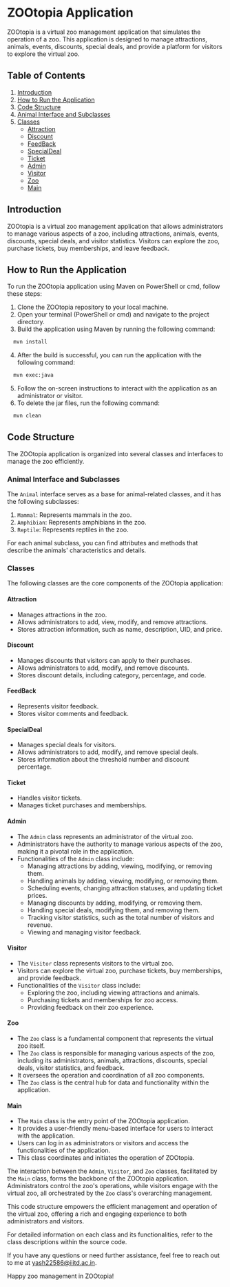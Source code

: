# ZOOtopia Application

ZOOtopia is a virtual zoo management application that simulates the operation of a zoo. This application is designed to manage attractions, animals, events, discounts, special deals, and provide a platform for visitors to explore the virtual zoo.

## Table of Contents
1. [Introduction](#introduction)
2. [How to Run the Application](#how-to-run-the-application)
3. [Code Structure](#code-structure)
4. [Animal Interface and Subclasses](#animal-interface-and-subclasses)
5. [Classes](#classes)
   - [Attraction](#attraction)
   - [Discount](#discount)
   - [FeedBack](#feedback)
   - [SpecialDeal](#specialdeal)
   - [Ticket](#ticket)
   - [Admin](#admin)
   - [Visitor](#visitor)
   - [Zoo](#zoo)
   - [Main](#main)

## Introduction

ZOOtopia is a virtual zoo management application that allows administrators to manage various aspects of a zoo, including attractions, animals, events, discounts, special deals, and visitor statistics. Visitors can explore the zoo, purchase tickets, buy memberships, and leave feedback.

## How to Run the Application

To run the ZOOtopia application using Maven on PowerShell or cmd, follow these steps:

1. Clone the ZOOtopia repository to your local machine.
2. Open your terminal (PowerShell or cmd) and navigate to the project directory.
3. Build the application using Maven by running the following command:
```bash
  mvn install
```

4. After the build is successful, you can run the application with the following command:
```bash
  mvn exec:java
```

5. Follow the on-screen instructions to interact with the application as an administrator or visitor.
6. To delete the jar files, run the following command:
```bash
  mvn clean
```

## Code Structure

The ZOOtopia application is organized into several classes and interfaces to manage the zoo efficiently.

### Animal Interface and Subclasses

The `Animal` interface serves as a base for animal-related classes, and it has the following subclasses:

1. `Mammal`: Represents mammals in the zoo.
2. `Amphibian`: Represents amphibians in the zoo.
3. `Reptile`: Represents reptiles in the zoo.

For each animal subclass, you can find attributes and methods that describe the animals' characteristics and details.

### Classes

The following classes are the core components of the ZOOtopia application:

#### Attraction

- Manages attractions in the zoo.
- Allows administrators to add, view, modify, and remove attractions.
- Stores attraction information, such as name, description, UID, and price.

#### Discount

- Manages discounts that visitors can apply to their purchases.
- Allows administrators to add, modify, and remove discounts.
- Stores discount details, including category, percentage, and code.

#### FeedBack

- Represents visitor feedback.
- Stores visitor comments and feedback.

#### SpecialDeal

- Manages special deals for visitors.
- Allows administrators to add, modify, and remove special deals.
- Stores information about the threshold number and discount percentage.

#### Ticket

- Handles visitor tickets.
- Manages ticket purchases and memberships.

#### Admin

- The `Admin` class represents an administrator of the virtual zoo.
- Administrators have the authority to manage various aspects of the zoo, making it a pivotal role in the application.
- Functionalities of the `Admin` class include:
   - Managing attractions by adding, viewing, modifying, or removing them.
   - Handling animals by adding, viewing, modifying, or removing them.
   - Scheduling events, changing attraction statuses, and updating ticket prices.
   - Managing discounts by adding, modifying, or removing them.
   - Handling special deals, modifying them, and removing them.
   - Tracking visitor statistics, such as the total number of visitors and revenue.
   - Viewing and managing visitor feedback.

#### Visitor

- The `Visitor` class represents visitors to the virtual zoo.
- Visitors can explore the virtual zoo, purchase tickets, buy memberships, and provide feedback.
- Functionalities of the `Visitor` class include:
   - Exploring the zoo, including viewing attractions and animals.
   - Purchasing tickets and memberships for zoo access.
   - Providing feedback on their zoo experience.

#### Zoo

- The `Zoo` class is a fundamental component that represents the virtual zoo itself.
- The `Zoo` class is responsible for managing various aspects of the zoo, including its administrators, animals, attractions, discounts, special deals, visitor statistics, and feedback.
- It oversees the operation and coordination of all zoo components.
- The `Zoo` class is the central hub for data and functionality within the application.

#### Main

- The `Main` class is the entry point of the ZOOtopia application.
- It provides a user-friendly menu-based interface for users to interact with the application.
- Users can log in as administrators or visitors and access the functionalities of the application.
- This class coordinates and initiates the operation of ZOOtopia.

The interaction between the `Admin`, `Visitor`, and `Zoo` classes, facilitated by the `Main` class, forms the backbone of the ZOOtopia application. Administrators control the zoo's operations, while visitors engage with the virtual zoo, all orchestrated by the `Zoo` class's overarching management.

This code structure empowers the efficient management and operation of the virtual zoo, offering a rich and engaging experience to both administrators and visitors.

For detailed information on each class and its functionalities, refer to the class descriptions within the source code.

If you have any questions or need further assistance, feel free to reach out to me at [yash22586@iiitd.ac.in](mailto:yash22586@iiitd.ac.in).

Happy zoo management in ZOOtopia!
